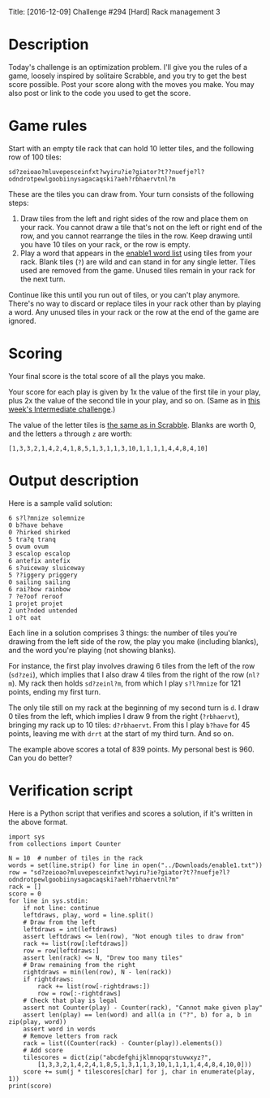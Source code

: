 Title: [2016-12-09] Challenge #294 [Hard] Rack management 3

# Description

Today's challenge is an optimization problem. I'll give you the rules of a game, loosely inspired by solitaire Scrabble, and you try to get the best score possible. Post your score along with the moves you make. You may also post or link to the code you used to get the score.

# Game rules

Start with an empty tile rack that can hold 10 letter tiles, and the following row of 100 tiles:

    sd?zeioao?mluvepesceinfxt?wyiru?ie?giator?t??nuefje?l?odndrotpewlgoobiinysagacaqski?aeh?rbhaervtnl?m

These are the tiles you can draw from. Your turn consists of the following steps:

1. Draw tiles from the left and right sides of the row and place them on your rack. You cannot draw a tile that's not on the left or right end of the row, and you cannot rearrange the tiles in the row. Keep drawing until you have 10 tiles on your rack, or the row is empty.
2. Play a word that appears in the [enable1 word list](https://storage.googleapis.com/google-code-archive-downloads/v2/code.google.com/dotnetperls-controls/enable1.txt) using tiles from your rack. Blank tiles (`?`) are wild and can stand in for any single letter. Tiles used are removed from the game. Unused tiles remain in your rack for the next turn.

Continue like this until you run out of tiles, or you can't play anymore. There's no way to discard or replace tiles in your rack other than by playing a word. Any unused tiles in your rack or the row at the end of the game are ignored.

# Scoring

Your final score is the total score of all the plays you make.

Your score for each play is given by 1x the value of the first tile in your play, plus 2x the value of the second tile in your play, and so on. (Same as in [this week's Intermediate challenge](https://www.reddit.com/r/dailyprogrammer/comments/5h40ml/20161207_challenge_294_intermediate_rack/).)

The value of the letter tiles is [the same as in Scrabble](https://en.wikipedia.org/wiki/Scrabble_letter_distributions#English). Blanks are worth 0, and the letters `a` through `z` are worth:

    [1,3,3,2,1,4,2,4,1,8,5,1,3,1,1,3,10,1,1,1,1,4,4,8,4,10]

# Output description

Here is a sample valid solution:

    6 s?l?mnize solemnize
    0 b?have behave
    0 ?hirked shirked
    5 tra?q tranq
    5 ovum ovum
    3 escalop escalop
    6 antefix antefix
    6 s?uiceway sluiceway
    5 ??iggery priggery
    0 sailing sailing
    6 rai?bow rainbow
    7 ?e?oof reroof
    1 projet projet
    2 unt?nded untended
    1 o?t oat

Each line in a solution comprises 3 things: the number of tiles you're drawing from the left side of the row, the play you make (including blanks), and the word you're playing (not showing blanks).

For instance, the first play involves drawing 6 tiles from the left of the row (`sd?zei`), which implies that I also draw 4 tiles from the right of the row (`nl?m`). My rack then holds `sd?zeinl?m`, from which I play `s?l?mnize` for 121 points, ending my first turn.

The only tile still on my rack at the beginning of my second turn is `d`. I draw 0 tiles from the left, which implies I draw 9 from the right (`?rbhaervt`), bringing my rack up to 10 tiles: `d?rbhaervt`. From this I play `b?have` for 45 points, leaving me with `drrt` at the start of my third turn. And so on.

The example above scores a total of 839 points. My personal best is 960. Can you do better?

# Verification script

Here is a Python script that verifies and scores a solution, if it's written in the above format.

	import sys
	from collections import Counter

	N = 10  # number of tiles in the rack
	words = set(line.strip() for line in open("../Downloads/enable1.txt"))
	row = "sd?zeioao?mluvepesceinfxt?wyiru?ie?giator?t??nuefje?l?odndrotpewlgoobiinysagacaqski?aeh?rbhaervtnl?m"
	rack = []
	score = 0
	for line in sys.stdin:
		if not line: continue
		leftdraws, play, word = line.split()
		# Draw from the left
		leftdraws = int(leftdraws)
		assert leftdraws <= len(row), "Not enough tiles to draw from"
		rack += list(row[:leftdraws])
		row = row[leftdraws:]
		assert len(rack) <= N, "Drew too many tiles"
		# Draw remaining from the right
		rightdraws = min(len(row), N - len(rack))
		if rightdraws:
			rack += list(row[-rightdraws:])
			row = row[:-rightdraws]
		# Check that play is legal
		assert not Counter(play) - Counter(rack), "Cannot make given play"
		assert len(play) == len(word) and all(a in ("?", b) for a, b in zip(play, word))
		assert word in words
		# Remove letters from rack
		rack = list((Counter(rack) - Counter(play)).elements())
		# Add score
		tilescores = dict(zip("abcdefghijklmnopqrstuvwxyz?",
			[1,3,3,2,1,4,2,4,1,8,5,1,3,1,1,3,10,1,1,1,1,4,4,8,4,10,0]))
		score += sum(j * tilescores[char] for j, char in enumerate(play, 1))
	print(score)